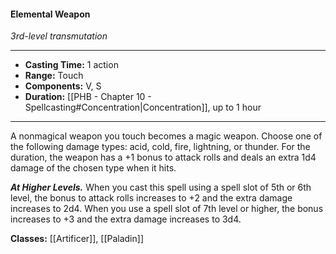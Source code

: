 #### Elemental Weapon
*3rd-level transmutation*
___
- **Casting Time:** 1 action
- **Range:** Touch
- **Components:** V, S
- **Duration:** [[PHB - Chapter 10 - Spellcasting#Concentration|Concentration]], up to 1 hour
---
A nonmagical weapon you touch becomes a magic weapon. Choose one of the following damage types: acid, cold, fire, lightning, or thunder. For the duration, the weapon has a +1 bonus to attack rolls and deals an extra 1d4 damage of the chosen type when it hits.

***At Higher Levels.*** When you cast this spell using a spell slot of 5th or 6th level, the bonus to attack rolls increases to +2 and the extra damage increases to 2d4. When you use a spell slot of 7th level or higher, the bonus increases to +3 and the extra damage increases to 3d4.

**Classes:** [[Artificer]], [[Paladin]]